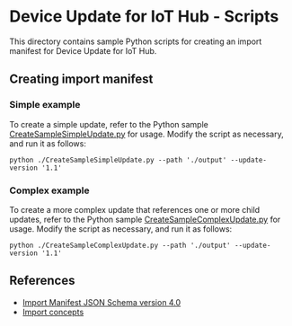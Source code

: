 # Device Update for IoT Hub - Scripts

This directory contains sample Python scripts for creating an import manifest for Device Update for IoT Hub.

## Creating import manifest

### Simple example

To create a simple update, refer to the Python sample [CreateSampleSimpleUpdate.py](CreateSampleSimpleUpdate.py) for usage. Modify the script as necessary, and run it as follows:

```shell
python ./CreateSampleSimpleUpdate.py --path './output' --update-version '1.1'
```

### Complex example

To create a more complex update that references one or more child updates, refer to the Python sample [CreateSampleComplexUpdate.py](CreateSampleComplexUpdate.py) for usage. Modify the script as necessary, and run it as follows:

```shell
python ./CreateSampleComplexUpdate.py --path './output' --update-version '1.1'
```

## References

- [Import Manifest JSON Schema version 4.0](https://docs.microsoft.com/en-us/azure/iot-hub-device-update/import-schema)
- [Import concepts](https://docs.microsoft.com/en-us/azure/iot-hub-device-update/import-concepts)
